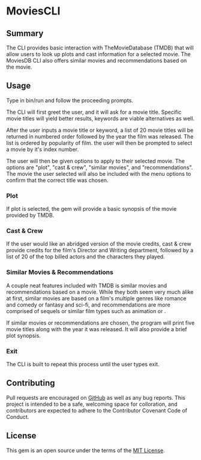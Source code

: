 # MoviesCLI

## Summary

The CLI provides basic interaction with TheMovieDatabase (TMDB) that will allow users to look up plots and cast information for a selected movie. The MoviesDB CLI also offers similar movies and recommendations based on the movie.

## Usage

Type in bin/run and follow the proceeding prompts.

The CLI will first greet the user, and it will ask for a movie title. Specific movie titles will yield better results, keywords are viable alternatives as well.

After the user inputs a movie title or keyword, a list of 20 movie titles will be returned in numbered order followed by the year the film was released. The list is ordered by popularity of film. the user will then be prompted to select a movie by it's index number.

The user will then be given options to apply to their selected movie. The options are "plot", "cast & crew", "similar movies", and "recommendations". The movie the user selected will also be included with the menu options to confirm that the correct title was chosen.

### Plot

If plot is selected, the gem will provide a basic synopsis of the movie provided by TMDB.

### Cast & Crew

If the user would like an abridged version of the movie credits, cast & crew provide credits for the film's Director and Writing department, followed by a list of 20 of the top billed actors and the characters they played.

### Similar Movies & Recommendations

A couple neat features included with TMDB is similar movies and recommendations based on a movie. While they both seem very much alike at first, similar movies are based on a film's multiple genres like romance and comedy or fantasy and sci-fi, and recommendations are more comprised of sequels or similar film types such as animation or .

If similar movies or recommendations are chosen, the program will print five movie titles along with the year it was released. It will also provide a brief plot synopsis.

### Exit

The CLI is built to repeat this process until the user types exit.

## Contributing

Pull requests are encouraged on [GitHub](https://github.com/indiejesus2/MovieDB) as well as any bug reports. This project is intended to be a safe, welcoming space for colloration, and contributors are expected to adhere to the Contributor Covenant Code of Conduct.

## License

This gem is an open source under the terms of the [MIT License](https://github.com/indiejesus2/MovieDB/blob/master/LICENSE).

